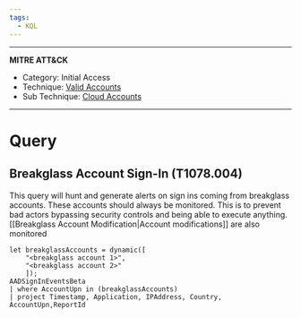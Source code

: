 ```yaml
---
tags:
  - KQL
---
```

---
**MITRE ATT&CK**
- Category: Initial Access
- Technique: [Valid Accounts](https://attack.mitre.org/techniques/T1078/)
- Sub Technique: [Cloud Accounts](https://attack.mitre.org/techniques/T1078/004/)
---
# Query

## Breakglass Account Sign-In (T1078.004)

This query will hunt and generate alerts on sign ins coming from breakglass accounts. These accounts should always be monitored. This is to prevent bad actors bypassing security controls and being able to execute anything. [[Breakglass Account Modification|Account modifications]] are also monitored

```KQL
let breakglassAccounts = dynamic([
    "<breakglass account 1>",
    "<breakglass account 2>"
    ]);
AADSignInEventsBeta
| where AccountUpn in (breakglassAccounts)
| project Timestamp, Application, IPAddress, Country, AccountUpn,ReportId
```

